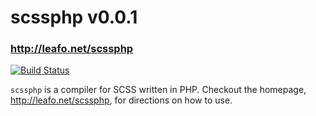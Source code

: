 # scssphp v0.0.1
### <http://leafo.net/scssphp>

[![Build Status](https://secure.travis-ci.org/leafo/scssphp.png)](http://travis-ci.org/leafo/scssphp)

`scssphp` is a compiler for SCSS written in PHP. Checkout the homepage,
<http://leafo.net/scssphp>, for directions on how to use.

